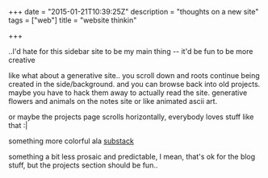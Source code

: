 +++
date = "2015-01-21T10:39:25Z"
description = "thoughts on a new site"
tags = ["web"]
title = "website thinkin"

+++

..I'd hate for this sidebar site to be my main thing --
it'd be fun to be more creative

like what about a generative site..
you scroll down and roots continue being created in the side/background.
and you can browse back into old projects.
maybe you have to hack them away to actually read the site.
generative flowers and animals on the notes site
or like animated ascii art.

or maybe the projects page scrolls horizontally,
everybody loves stuff like that :|

something more colorful ala [substack](substack.net)

something a bit less prosaic and predictable,
I mean, that's ok for the blog stuff,
but the projects section should be fun..
